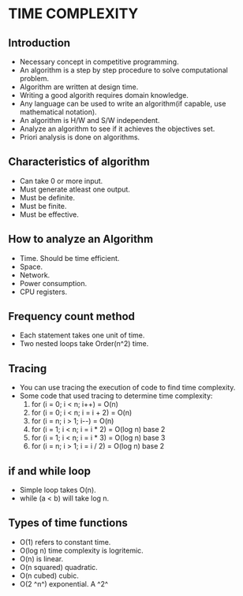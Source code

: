 # TIME COMPLEXITY
## Introduction

- Necessary concept in competitive programming.
- An algorithm is a step by step procedure to solve computational problem.
- Algorithm are written at design time.
- Writing a good algorith requires domain knowledge.
- Any language can be used to write an algorithm(if capable, use mathematical notation).
- An algorithm is H/W and S/W independent.
- Analyze an algorithm to see if it achieves the objectives set.
- Priori analysis is done on algorithms.

## Characteristics of algorithm

- Can take 0 or more input.
- Must generate atleast one output.
- Must be definite.
- Must be finite.
- Must be effective.

## How to analyze an Algorithm

- Time. Should be time efficient.
- Space. 
- Network.
- Power consumption.
- CPU registers.

## Frequency count method

- Each statement takes one unit of time.
- Two nested loops take Order(n^2) time.

## Tracing

- You can use tracing the execution of code to find time complexity.
- Some code that used tracing to determine time complexity:
	1. for (i = 0; i < n; i++) 		= O(n)
	2. for (i = 0; i < n; i = i + 2) 	= O(n)
	3. for (i = n; i > 1; i--)		= O(n)
	4. for (i = 1; i < n; i = i * 2)	= O(log n) base 2
	5. for (i = 1; i < n; i = i * 3) 	= O(log n) base 3
	6. for (i = n; i > 1; i = i / 2) 	= O(log n) base 2

## if and while loop
- Simple loop takes O(n).
- while (a < b) will take log n.

## Types of time functions

- O(1) refers to constant time.
- O(log n) time complexity is logritemic.
- O(n) is linear.
- O(n squared) quadratic.
- O(n cubed) cubic.
- O(2 ^n^) exponential.
A ^2^


